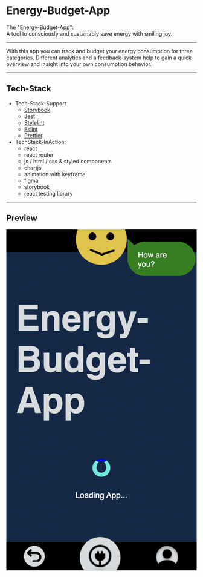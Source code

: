 # Energy-Budget-App

The "Energy-Budget-App": <br>
A tool to consciously and sustainably save energy with smiling joy.

---

With this app you can track and budget your energy consumption for three categories. Different analytics and a feedback-system help to gain a quick overview and insight into your own consumption behavior.

---

## Tech-Stack

- Tech-Stack-Support
  - [Storybook](https://storybook.js.org/)
  - [Jest](https://jestjs.io/)
  - [Stylelint](https://stylelint.io/)
  - [Eslint](https://eslint.org/)
  - [Prettier](https://prettier.io/)
- TechStack-InAction:
  - react
  - react router
  - js / html / css & styled components
  - chartjs
  - animation with keyframe
  - figma
  - storybook
  - react testing library

---

## Preview

![img](src/imgicon/preview-start.png)
